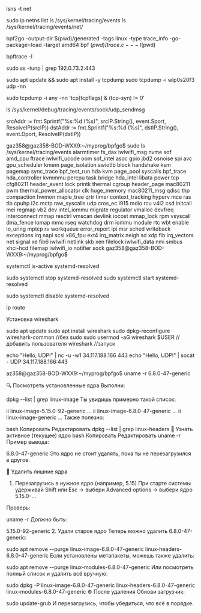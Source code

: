 lsns -t net


sudo ip netns list
ls /sys/kernel/tracing/events
ls /sys/kernel/tracing/events/net/




bpf2go -output-dir $(pwd)/generated -tags linux -type trace_info -go-package=load -target amd64 bpf $(pwd)/trace.c -- -I$(pwd)

bpftrace -l

sudo ss -tunp | grep 192.0.73.2:443


sudo apt update && sudo apt install -y tcpdump
sudo tcpdump -i wlp0s20f3 udp -nn

sudo tcpdump -i any -nn 'tcp[tcpflags] & (tcp-syn) != 0'

ls /sys/kernel/debug/tracing/events/sock/udp_sendmsg


srcAddr := fmt.Sprintf("%s:%d (%s)", srcIP.String(), event.Sport, ResolveIP(srcIP))
dstAddr := fmt.Sprintf("%s:%d (%s)", dstIP.String(), event.Dport, ResolveIP(dstIP))


gaz358@gaz358-BOD-WXX9:~/myprog/bpfgo$ sudo ls /sys/kernel/tracing/events
alarmtimer        fs_dax          iwlwifi_msg    nvme            sof
amd_cpu           ftrace          iwlwifi_ucode  oom             sof_intel
asoc              gpio            jbd2           osnoise         spi
avc               gpu_scheduler   kmem           page_isolation  swiotlb
block             handshake       ksm            pagemap         sync_trace
bpf_test_run      hda             kvm            page_pool       syscalls
bpf_trace         hda_controller  kvmmmu         percpu          task
bridge            hda_intel       libata         power           tcp
cfg80211          header_event    lock           printk          thermal
cgroup            header_page     mac80211       pwm             thermal_power_allocator
clk               huge_memory     mac80211_msg   qdisc           thp
compaction        hwmon           maple_tree     qrtr            timer
context_tracking  hyperv          mce            ras             tlb
cpuhp             i2c             mctp           raw_syscalls    udp
cros_ec           i915            mdio           rcu             v4l2
csd               initcall        mei            regmap          vb2
dev               intel_iommu     migrate        regulator       vmalloc
devfreq           interconnect    mmap           resctrl         vmscan
devlink           iocost          mmap_lock      rpm             vsyscall
dma_fence         iomap           mmc            rseq            watchdog
drm               iommu           module         rtc             wbt
enable            io_uring        mptcp          rv              workqueue
error_report      ipi             msr            sched           writeback
exceptions        irq             napi           scsi            x86_fpu
ext4              irq_matrix      neigh          sd              xdp
fib               irq_vectors     net            signal          xe
fib6              iwlwifi         netlink        skb             xen
filelock          iwlwifi_data    nmi            smbus           xhci-hcd
filemap           iwlwifi_io      notifier       sock
gaz358@gaz358-BOD-WXX9:~/myprog/bpfgo$ 


systemctl is-active systemd-resolved

sudo systemctl stop systemd-resolved
sudo systemctl start systemd-resolved

sudo systemctl disable systemd-resolved

ip route

Установка wireshark

sudo apt update
sudo apt install wireshark
sudo dpkg-reconfigure wireshark-common //без sudo
sudo usermod -aG wireshark $USER //добавить пользователя
wireshark //запуск

echo "Hello, UDP!" | nc -u -w1 34.117.188.166 443
echo "Hello, UDP!" | socat - UDP:34.117.188.166:443


az358@gaz358-BOD-WXX9:~/myprog/bpfgo$ uname -r
6.8.0-47-generic


🔍 Посмотреть установленные ядра
Выполни:


dpkg --list | grep linux-image
Ты увидишь примерно такой список:


ii  linux-image-5.15.0-92-generic ...
ii  linux-image-6.8.0-47-generic ...
ii  linux-image-generic ...
Также полезно:

bash
Копировать
Редактировать
dpkg --list | grep linux-headers
📌 Узнать активное (текущее) ядро
bash
Копировать
Редактировать
uname -r
Пример вывода:


6.8.0-47-generic
Это ядро не стоит удалять, пока ты не перезагрузился в другое.

🧹 Удалить лишние ядра
1. Перезагрузись в нужное ядро (например, 5.15)
При старте системы удерживай Shift или Esc → выбери Advanced options → выбери ядро 5.15.0-...

Проверь:


uname -r
Должно быть:


5.15.0-92-generic
2. Удали старое ядро
Теперь можно удалить 6.8.0-47-generic:


sudo apt remove --purge linux-image-6.8.0-47-generic linux-headers-6.8.0-47-generic
Если установлены метапакеты, можешь также удалить:


sudo apt remove --purge linux-modules-6.8.0-47-generic
Или посмотреть полный список и удалить всё вручную:

sudo dpkg -P linux-image-6.8.0-47-generic linux-headers-6.8.0-47-generic linux-modules-6.8.0-47-generic
⚙️ После удаления
Обнови загрузчик:


sudo update-grub
И перезагрузись, чтобы убедиться, что всё в порядке.










